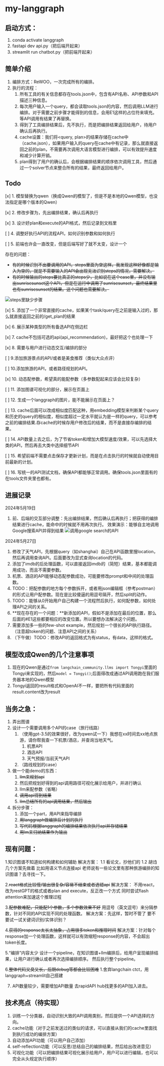 # my-langgraph

## 启动方式：
1. conda activate langgraph
2. fastapi dev api.py（把后端开起来）
3. streamlit run chatbot.py（把前端开起来）

## 简单介绍

1. 编排方式：ReWOO，一次完成所有的编排。
2. 执行的流程：
   1. 所有工具的有关信息都存在tools.json中，包含有API名称、API参数和API描述三种信息。
   2. 每次用户输入一个query，都会读取tools.json的内容，然后调用LLM进行编排。对于需要之前步骤才能得到的信息，会用E1这样的占位符来填充。等API调用有结果了再替换。
   3. 得到了工具编排结果后，先不执行，而是把编排结果返回给用户，待用户确认后再执行。
   4. cache设置：我们将<query, plan>的结果存储在cache中（cache.json），如果用户输入的query在cache中有记录，那么就直接返回之前的plan，不需要再次调用大语言模型进行编排，可以有效提升速度和减少计算开销。
   5. plan得到了用户的确认后，会根据编排结果的顺序依次调用工具，然后通过一个solver节点来整合所有的结果，最终返回给用户。

## Todo
[x] 1. 模型替换为qwen（换成Qwen的模型了，但是不是本地的Qwen模型，也没法指定是哪个版本的Qwen）

[x] 2. 修改步骤为，先出编排结果，确认后再执行

[x] 3. 设计好plan和execute的API格式，然后记录到文档里

[ ] 4. 调整好执行API的流程API，如何识别参数和如何执行

[ ] 5. 前端也许会一直改变，但是后端写好了就不太变，设计一个

存在的问题：
* ~~有的时候识别不出要调用的API，steps里面为空这样。我发现这种好像都是输入为空的，就是不需要输入的API会出现无法识别steps的情况，需要解决。~~
* ~~有的时候输出的steps要比真正的steps少，比如说在这个case里，并没有输出sunrisesunset这个API，但是在运行中调用了sunrisesunset，最终结果里也有sunrisesunset的结果。这个问题也需要解决。~~

![steps里缺少步骤](assets/images/24-05-19-旅游规划结果.png)

[x] 5. 添加了一个非常直接的cache，如果某个task/query在之前是输入过的，那么就直接返回之前的/get_plan的结果

[x] 6. 展示某种类型的所有备选API在侧边栏

[x] 7. cache不包括可选的api(api_recommendation)，最好把这个也处理一下

[x] 8. 需要与用户进行动态交互/编排的部分

[ ] 9.添加旅游景点的API/或者是美食推荐（类似大众点评）

[ ] 10.添加旅游的API，或者路径规划的API。

[x] 10. 动态配参数，希望真的能配参数（多参数配起来应该会比较复杂）

[ ] 11. 添加图谱可视化的部分，展示在页面上

[ ] 12. 生成一个langgraph的图片，能不能展示在页面上？

[ ] 13. cache后面可以改成相似度匹配这种，用embedding模型来判断某个query和历史的query的相似度，相似度超过一定水平就认为是一样的query，可以参考之前的编排结果.存cache的时候存用户修改后的结果，而不是直接存编排的结果。

[ ] 14. API数量上去之后，为了节省token和增加大模型速度/效果，可以先选择大类的API，然后再去大类中选择细节API

[ ] 15. 希望前端不需要点击保存才更新计划，而是在点击执行的时候就自动使用目前最新的计划。

[ ] 16. 写统一的API测试文档，确保API都能够正常调用。确保tools.json里面有的在tools文件夹里也都有。


## 进展记录

2024年5月19日

1. 前、后端的交互部分调整：先出编排结果，然后确认后再执行；把获得的编排结果进行cache，能命中的时候就不用再次执行。
效果演示：能够自主地调用Google搜索API并得到结果
![调用google search的API](assets/images/24-05-19-google搜索结果.png)

2024年5月27日

1. 修改了天气API，先根据query（如shanghai）自己在API函数里搜location，然后再调用查询API。后面要改为显式查询location的代码。
2. 添加了imdb的后处理函数，可以直接返回imdb的（简短）结果，基本都能调用成功，而且不需要参数。
3. 机票、酒店的API能够动态配参数成功，可能要修改prompt和中间的处理函数。
4. TODO：把配参数的地方每个参数拆开，或者用json编辑框（参考postman）的形式让用户配参数。现在是比较傻逼的用逗号隔开，然后split的动作。
5. TODO：能够从0开始用户自己构建一个流程然后执行，如何配参数，如何处理API之间的关系。
7. **现在存在的一个问题：**新添加的API，假如不是添加在最后的位置，那么后面的#E1这些都要相应的改变位置。所以要想办法解决这个问题。
8. 需要添加多一些的few-shot example，然后规划一个很长的API执行路径。（注意超token的问题、注意API之间的关系）
6. （下午做）TODO：修改API的返回格式为有status，有data，这样的格式。
   
## 模型改成Qwen的几个注意事项

1. 现在的Qwen是通过`from langchain_community.llms import Tongyi`里面的Tongyi来实现的，然后`model = Tongyi()`;后面得改成通过API调用跑在我们服务器本地的Qwen模型
2. Tongyi返回的result格式和OpenAI不一样，要把所有代码里面的result.content改为result

## 当务之急：
1. 弄出图谱
2. 设计一个需要调用多个API的case（旅行线路）
   1. （使用gpt-3.5的效果很好，改为qwen试一下）我想在xx时间去xx地点旅游，请你帮我查一下机票/酒店，并查询当地天气。
      1. 机票API
      2. 酒店API
      3. 天气预报/当前天气API
   2. （路线规划的case）
3. 做一个能demo的东西：
   1. ~~llm来规划api~~
   2. 然后把规划好得到的api调用路径可视化展示给用户，并进行确认
   3. llm来配参数（省略）
   4. ~~调用api得到结果~~
   5. ~~llm总结所有的api调用结果，然后输出~~
4. 拆分步骤：
   1. 添加一个part，用API来指导编排
   2. ~~用langgraph做编排后计划的执行~~
   3. ~~写代码根据langgraph的编排结果依次执行api并存储结果~~
   4. ~~用lm来归纳结果作为输出~~


## 现有问题：
1.知识图谱不知道如何构建和如何辅助
解决方案：
1.1 看论文，抄他们的
1.2 胡诌几个方案先做着
比如用语义节点连接api
老师说有一些论文里有那种旅游编排的知识图谱？去寻找一下。

2.~~react格式比较慢/输出很复杂/容易不结束或者选错api~~
解决方案：
不用react，改为restGPT的格式或者plan and execute，反正改一个方式
同时尝试flash attention来加速这个推理过程

3.~~配参数难配，只能配1个参数，多个参数效果不好~~
用逗号（英文逗号）来分隔参数，针对不同的API实现不同的处理函数。
解决方案：先这样，暂时不管了
要不要试一试关键词识别/实体识别？

4.~~获得的response太长太抽象，占用很多token和推理时间~~
解决方案：针对每个response加一个处理函数，这样就可以有效缩短response的内容，不会超出token长度。

5.“编排”内容太少
设计一个pipeline，在知识图谱+llm编排后，给用户呈现编排结果，让用户进行确认或者再次选择编排顺序。
然后执行整个pipeline。

6.~~整体代码又臭又长，后期debug等都会比较困难~~
1.舍弃langchain ctct，用langgraph+streamlit自己搭建

7. API数量较少，需要增加API数量
去rapidAPI hub找更多的API加入进去。



## 技术亮点（待实现）

1. 训练一个分类器，自动识别大致的API调用类别，然后提供一个API选择的方向。
2. cache功能（对于之前发送过的类似的请求，可以直接从我们的cache里面找到执行成功的编排方案）
3. 自动添加API功能（可以用户自己添加）
4. self-reflection功能（可以反思/总结自己的编排结果，然后给出改进意见）
5. 可视化功能（可以把编排结果可视化展示给用户，用户可以进行编辑，也可以完全从头规定执行顺序）